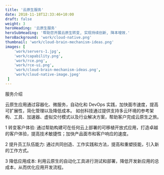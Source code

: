 ```yaml
---
title: '云原生服务'
date: 2018-11-18T12:33:46+10:00
draft: false
weight: 3
heroHeading: '云原生服务'
heroSubHeading: '帮助您开展云原生转变, 实现持续创新, 降本增效.'
heroBackground: 'work/cloud-native.png'
thumbnail: 'work/cloud-brain-mechanism-ideas.png'
images: [
    'work/servers-1.jpg', 
    'work/capability.png',
    'work/rce.png',
    'work/rce-ui.png',
    'work/cloud-brain-mechanism-ideas.png',
    'work/cloud-native-image.jpeg'
 ]
---
```


服务介绍

云原生应用通过容器化、微服务，自动化和 DevOps 实践，加快面市速度，提高可扩展性，简化管理以及降低成本。 如创科技通过提供支持多云环境的参考架构、工具、加速器、虚拟交付模式以及行业解决方案，帮助客户完成云原生之旅。

1 转变客户体验: 通过帮助构建可在任何云上部署的可移植开放式应用，打造卓越的客户体验，提高技术敏捷性；加快产品面市和客户响应的速度。

2 提升员工队伍能力: 通过共同创造、工作实践和方法，提高和重塑技能，引入新的工作方式。

3 降低应用成本: 利用云原生的自动化工具进行测试和部署，降低开发新应用的总成本，从而优化应用开发流程。